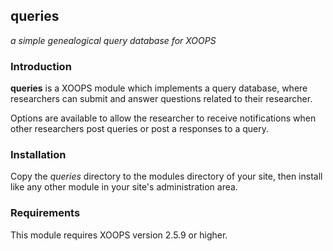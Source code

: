 ## queries
*a simple genealogical query database for XOOPS*

### Introduction
**queries** is a XOOPS module which implements a query database,
where researchers can submit and answer questions related to their
researcher.

Options are available to allow the researcher to receive notifications
when other researchers post queries or post a responses to a query.

### Installation
Copy the *queries* directory to the modules directory of your site, then
install like any other module in your site's administration area.

### Requirements
This module requires XOOPS version 2.5.9 or higher.

